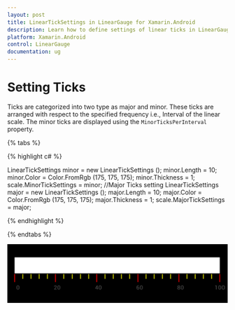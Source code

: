 ```yaml
---
layout: post
title: LinearTickSettings in LinearGauge for Xamarin.Android
description: Learn how to define settings of linear ticks in LinearGauge
platform: Xamarin.Android
control: LinearGauge
documentation: ug
---
```


# Setting Ticks

Ticks are categorized into two type as major and minor. These ticks are arranged with respect to the specified frequency i.e., Interval of the linear scale. The minor ticks are displayed using the 
`MinorTicksPerInterval` property.

{% tabs %}

{% highlight c# %}

LinearTickSettings minor = new LinearTickSettings ();
minor.Length = 10;
minor.Color = Color.FromRgb (175, 175, 175);
minor.Thickness = 1;
scale.MinorTickSettings = minor;
//Major Ticks setting
LinearTickSettings major = new LinearTickSettings ();
major.Length = 10;
major.Color = Color.FromRgb (175, 175, 175);
major.Thickness = 1;
scale.MajorTickSettings = major; 
		
{% endhighlight %}

{% endtabs %}

![](images/Tick.png)

